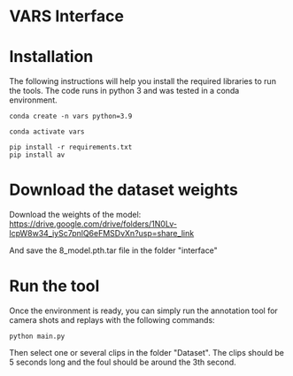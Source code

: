 # VARS Interface

# Installation

The following instructions will help you install the required libraries to run the tools. The code runs in python 3 and was tested in a conda environment.
```
conda create -n vars python=3.9

conda activate vars

pip install -r requirements.txt
pip install av
```

# Download the dataset weights

Download the weights of the model: https://drive.google.com/drive/folders/1N0Lv-lcpW8w34_iySc7pnlQ6eFMSDvXn?usp=share_link

And save the 8_model.pth.tar file in the folder "interface"

# Run the tool
Once the environment is ready, you can simply run the annotation tool for camera shots and replays with the following commands:

```
python main.py
```

Then select one or several clips in the folder "Dataset". The clips should be 5 seconds long and the foul should be around the 3th second.

